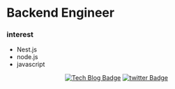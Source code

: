 Backend Engineer
==========
### interest
* Nest.js
* node.js
* javascript
   
<center>
   
[![Tech Blog Badge](http://img.shields.io/badge/-Tech%20blog-black?style=flat-square&logo=github)](http://twitter.com/@starho20) [![twitter Badge](https://img.shields.io/badge/twitter-1DA1F2?logo=twitter&logoColor=white)](http://twitter.com/@starho20)

<center>
